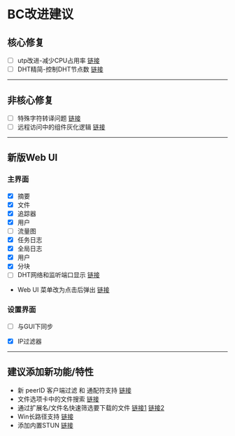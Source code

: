# BC改进建议

## 核心修复

- [ ] utp改进-减少CPU占用率 [链接](https://www.cometbbs.com/t/212%E6%B5%8B%E8%AF%95%E7%89%88/95033/84?u=ie12)
- [ ] DHT精简-控制DHT节点数  [链接](https://www.cometbbs.com/t/212%E6%B5%8B%E8%AF%95%E7%89%88/95033/84?u=ie12)

---

## 非核心修复

- [ ] 特殊字符转译问题  [链接](https://www.cometbbs.com/t/200%E6%B5%8B%E8%AF%95%E7%89%88/85737/130?u=ie12)
- [ ] 远程访问中的组件灰化逻辑 [链接](https://www.cometbbs.com/t/212%E6%B5%8B%E8%AF%95%E7%89%88/95033/113?u=ie12) 

---

## 新版Web UI

### 主界面 

- [x] 摘要  
- [x] 文件  
- [x] 追踪器  
- [x] 用户  
- [ ] 流量图  
- [x] 任务日志  
- [x] 全局日志  
- [x] 用户  
- [x] 分块
- [ ] DHT网络和监听端口显示 [链接](https://www.cometbbs.com/t/212%E6%B5%8B%E8%AF%95%E7%89%88/95033/99?u=ie12)

* Web UI 菜单改为点击后弹出 [链接](https://www.cometbbs.com/t/212%E6%B5%8B%E8%AF%95%E7%89%88/95033/114?u=ie12)

### 设置界面

- [ ] 与GUI下同步  
- [x] IP过滤器  


---


## 建议添加新功能/特性

* 新 peerID 客户端过滤 和 通配符支持  [链接](https://www.cometbbs.com/t/212%E6%B5%8B%E8%AF%95%E7%89%88/95033/18?u=ie12)
* 文件选项卡中的文件搜索  [链接](https://www.cometbbs.com/t/212%E6%B5%8B%E8%AF%95%E7%89%88/95033/26?u=ie12)
* 通过扩展名/文件名快速筛选要下载的文件  [链接1](https://www.cometbbs.com/t/205%E6%B5%8B%E8%AF%95%E7%89%88/89373/78?u=ie12) [链接2](https://www.cometbbs.com/t/205%E6%B5%8B%E8%AF%95%E7%89%88/89373/82?u=ie12)
* Win长路径支持  [链接](https://www.cometbbs.com/t/200%E6%B5%8B%E8%AF%95%E7%89%88/85737/130?u=ie12)
* 添加内置STUN  [链接](https://www.cometbbs.com/t/212%E6%B5%8B%E8%AF%95%E7%89%88/95033/116?u=ie12)





